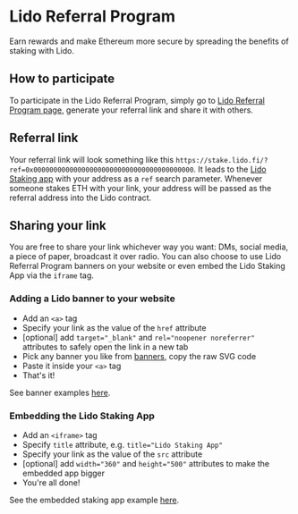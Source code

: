 # Lido Referral Program

Earn rewards and make Ethereum more secure by spreading the benefits of staking with Lido.

## How to participate

To participate in the Lido Referral Program, simply go to [Lido Referral Program page](https://referral.lido.fi/), generate your referral link and share it with others.

## Referral link

Your referral link will look something like this `https://stake.lido.fi/?ref=0x0000000000000000000000000000000000000000`. It leads to the [Lido Staking app](https://stake.lido.fi/) with your address as a `ref` search parameter. Whenever someone stakes ETH with your link, your address will be passed as the referral address into the Lido contract.

## Sharing your link

You are free to share your link whichever way you want: DMs, social media, a piece of paper, broadcast it over radio. You can also choose to use Lido Referral Program banners on your website or even embed the Lido Staking App via the `iframe` tag.

### Adding a Lido banner to your website

- Add an `<a>` tag
- Specify your link as the value of the `href` attribute
- [optional] add `target="_blank"` and `rel="noopener noreferrer"` attributes to safely open the link in a new tab
- Pick any banner you like from [banners](/banners), copy the raw SVG code
- Paste it inside your `<a>` tag
- That's it!

See banner examples [here](/examples/banners).

### Embedding the Lido Staking App

- Add an `<iframe>` tag
- Specify `title` attribute, e.g. `title="Lido Staking App"`
- Specify your link as the value of the `src` attribute
- [optional] add `width="360"` and `height="500"` attributes to make the embedded app bigger
- You're all done!

See the embedded staking app example [here](/examples/iframe).
